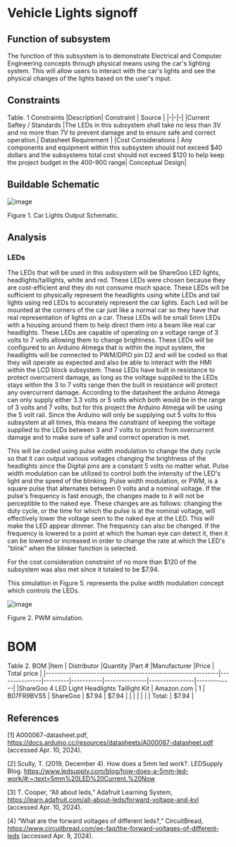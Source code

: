 # Vehicle Lights signoff
## Function of subsystem 
The function of this subsystem is to demonstrate Electrical and Computer Engineering concepts through physical means using the car's lighting system. This will allow users to interact with the car's lights and see the physical changes of the lights based on the user's input.  

## Constraints
Table. 1 Constraints
|Description| Constraint | Source |
|-|-|-|
|Current Saftey / Standards |The LEDs in this subsystem shall take no less than 3V and no more than 7V to prevent damage and to ensure safe and correct operation.| Datasheet Requirement  |
|Cost Considerations | Any components and equipment within this subsystem should not exceed $40 dollars and the subsystems total cost should not exceed $120 to help keep the project budget in the 400-900 range| Conceptual Design| 





      
## Buildable Schematic
![image](https://github.com/user-attachments/assets/9b348fd7-a210-49a5-b284-93a1722614b5)


Figure 1. Car Lights Output Schematic. 




## Analysis 


### LEDs

The LEDs that will be used in this subsystem will be ShareGoo LED lights, headlights/taillights, white and red. These LEDs were chosen because they are cost-efficient and they do not consume much space. These LEDs will be sufficient to physically represent the headlights using white LEDs and tail lights using red LEDs to accurately represent the car lights. Each Led will be mounted at the corners of the car just like a normal car so they have that real representation of lights on a car. These LEDs will be small 5mm LEDs with a housing around them to help direct them into a beam like real car headlights. These LEDs are capable of operating on a voltage range of 3 volts to 7 volts allowing them to change brightness. These LEDs will be configured to an Arduino Atmega that is within the input system, the headlights will be connected to PWM/DPIO pin D2 and will be coded so that they will operate as expected and also be able to interact with the HMI within the LCD block subsystem. These LEDs have built in resistance to protect overcurrent damage, as long as the voltage supplied to the LEDs stays within the 3 to 7 volts range then the built in resistance will protect any overcurrent damage. According to the datasheet the arduino Atmega can only supply either 3.3 volts or 5 volts which both would be in the range of 3 volts and 7 volts, but for this project the Arduino Atmega will be using the 5 volt rail. Since the Arduino will only be supplying out 5 volts to this subsystem at all times, this means the constraint of keeping the voltage supplied to the LEDs between 3 and 7 volts to protect from overcurrent damage and to make sure of safe and correct operation is met. 

This will be coded using pulse width modulation to change the duty cycle so that it can output various voltages changing the brightness of the headlights since the Digital pins are a constant 5 volts no matter what. Pulse width modulation can be utilized to control both the intensity of the LED's light and the speed of the blinking. Pulse width modulation, or PWM, is a square pulse that alternates between 0 volts and a nominal voltage. If the pulse's frequency is fast enough, the changes made to it will not be perceptible to the naked eye. These changes are as follows: changing the duty cycle, or the time for which the pulse is at the nominal voltage, will effectively lower the voltage seen to the naked eye at the LED. This will make the LED appear dimmer. The frequency can also be changed. If the frequency is lowered to a point at which the human eye can detect it, then it can be lowered or increased in order to change the rate at which the LED's "blink" when the blinker function is selected.


For the cost consideration constraint of no more than $120 of the subsystem was also met since it totaled to be $7.94.  

This simulation in Figure 5. represents the pulse width modulation concept which controls the LEDs. 

![image](https://github.com/user-attachments/assets/86fb9523-2334-4013-a515-9cbc753ebdab)

Figure 2. PWM simulation. 


# BOM 
Table 2. BOM
|Item                                                         |	Distributor	    |Quantity |Part #	|Manufacturer |Price 	| Total price   |
|-------------------------------------------------------------|---------------|---------|-----------|---------------|----------------|-------------|
|ShareGoo 4 LED Light Headlights Taillight Kit                          |	Amazon.com	| 1	| ‎B07FR9BVS5   |‎ ShareGoo | $7.94	  | $7.94        |
|		                                                          |         |   |   |         | Total:  |	$7.94    |

## References 

[1] A000067-datasheet.pdf, https://docs.arduino.cc/resources/datasheets/A000067-datasheet.pdf (accessed Apr. 10, 2024).   

[2] Scully, T. (2019, December 4). How does a 5mm led work?. LEDSupply Blog. https://www.ledsupply.com/blog/how-does-a-5mm-led-work/#:~:text=5mm%20LED%20Current.%20Now

[3] T. Cooper, “All about leds,” Adafruit Learning System, https://learn.adafruit.com/all-about-leds/forward-voltage-and-kvl (accessed Apr. 10, 2024). 

[4] “What are the forward voltages of different leds?,” CircuitBread, https://www.circuitbread.com/ee-faq/the-forward-voltages-of-different-leds (accessed Apr. 9, 2024). 


